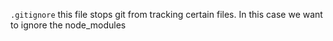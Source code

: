 `.gitignore` this file stops git from tracking certain files. In this case we want to ignore the node_modules